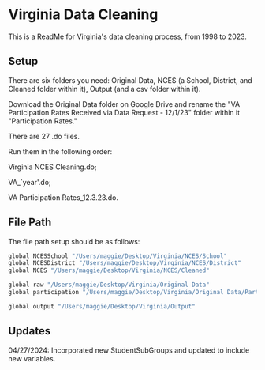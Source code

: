 
# Virginia Data Cleaning

This is a ReadMe for Virginia's data cleaning process, from 1998 to 2023.




## Setup

There are six folders you need: 
Original Data, NCES (a School, District, and Cleaned folder within it), Output (and a csv folder within it). 

Download the Original Data folder on Google Drive and rename the "VA Participation Rates Received via Data Request - 12/1/23" folder within it "Participation Rates."

There are 27 .do files. 

Run them in the following order:

Virginia NCES Cleaning.do; 

VA_`year'.do;

VA Participation Rates_12.3.23.do.


    
## File Path

The file path setup should be as follows: 

```bash
global NCESSchool "/Users/maggie/Desktop/Virginia/NCES/School"
global NCESDistrict "/Users/maggie/Desktop/Virginia/NCES/District"
global NCES "/Users/maggie/Desktop/Virginia/NCES/Cleaned"

global raw "/Users/maggie/Desktop/Virginia/Original Data"
global participation "/Users/maggie/Desktop/Virginia/Original Data/Participation Rates"

global output "/Users/maggie/Desktop/Virginia/Output"
```
## Updates

04/27/2024: Incorporated new StudentSubGroups and updated to include new variables.